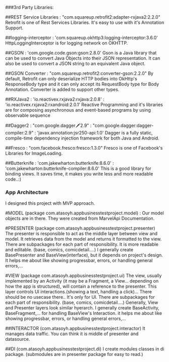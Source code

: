 ###3rd Party Libraries:

##REST Service Libraries
                        : "com.squareup.retrofit2:adapter-rxjava2:2.2.0"
Retrofit is one of Rest Services Libraries. It's easy to use with it's Annotation Support.

##logging-interceptor
: 'com.squareup.okhttp3:logging-interceptor:3.6.0'
HttpLoggingInterceptor is for logging network on OKHTTP.

##GSON
: 'com.google.code.gson:gson:2.8.0'
Gson is a Java library that can be used to convert Java Objects into their JSON representation.
It can also be used to convert a JSON string to an equivalent Java object.

##GSON Converter
: "com.squareup.retrofit2:converter-gson:2.2.0"
By default, Retrofit can only deserialize HTTP bodies into OkHttp's ResponseBody type and it can only accept its RequestBody type for Body Annotation.
Converter is added to support other types.

##RXJava2
: 'io.reactivex.rxjava2:rxjava:2.0.8'
: 'io.reactivex.rxjava2:rxandroid:2.0.1'
Reactive Programming and it's libraries are for composing asynchronous and event-based programs by using observable sequence

##Dagger2
: "com.google.dagger:dagger:2.9"
: "com.google.dagger:dagger-compiler:2.9"
: 'javax.annotation:jsr250-api:1.0'
Dagger is a fully static, compile-time dependency injection framework for both Java and Android.

##Fresco
: "com.facebook.fresco:fresco:1.3.0"
Fresco is one of Facebook's Libraries for ImageLoading.


##Butterknife
: 'com.jakewharton:butterknife:8.6.0'
: 'com.jakewharton:butterknife-compiler:8.6.0'
This is a good library for binding views. It saves time, it makes you write less and more readable code..:)


### App Architecture

I designed this project with MVP approach.

#MODEL (package com.atasoyh.appbusinesstestproject.model) :
Our model objects are in there. They were created from MarvelApi Documentation.

#PRESENTER (package com.atasoyh.appbusinesstestproject.presenter)
The presenter is responsible to act as the middle layer between view and model. It retrieves data from the model and returns it formatted to the view.
There are subpackages for each part of responsibility. It is more readable and editable. (base, comics, comicdetail....)
I generally create BasePresenter and BaseView(interface), but it depends on project's design. It helps me about like showing progressbar, errors, or handling general errors,...

#VIEW (package com.atasoyh.appbusinesstestproject.ui)
The view, usually implemented by an Activity (it may be a Fragment, a View… depending on how the app is structured), will contain a reference to the presenter.
This layer controls UI interactions.(showing a text, handling a click)... There should be no usecase there.. It's only for UI.
There are subpackages for each part of responsibility. (base, comics, comicdetail....) Generally, View and Presenter layers look similar hyerarch.
I generally create BaseActivity, BaseFragment,... for handling BaseView's Interaction. it helps me about like showing progressbar, errors, or handling general errors,...

##INTERACTOR (com.atasoyh.appbusinesstestproject.interactor)
It manages data traffic. You can think it is middle of presenter and datasource.

##DI (com.atasoyh.appbusinesstestproject.di)
I create modules classes in di package. (submodules are in presenter package for easy to read.)








